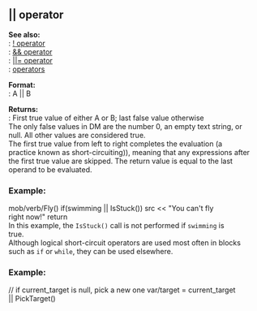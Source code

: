 ## \|\| operator    
**See also:**    
:   [! operator](/operator/!)    
:   [&& operator](/operator/&&)    
:   [\|\|= operator](/operator/%7C%7C=)    
:   [operators](/operator)    
<!-- -->    
**Format:**    
:   A \|\| B    
<!-- -->    
**Returns:**    
:   First true value of either A or B; last false value otherwise    
The only false values in DM are the number 0, an empty text string, or    
null. All other values are considered true.    
The first true value from left to right completes the evaluation (a    
practice known as short-circuiting)), meaning that any expressions after    
the first true value are skipped. The return value is equal to the last    
operand to be evaluated.    
### Example:    
mob/verb/Fly() if(swimming \|\| IsStuck()) src \<\< \"You can\'t fly    
right now!\" return    
In this example, the `IsStuck()` call is not performed if `swimming` is    
true.    
Although logical short-circuit operators are used most often in blocks    
such as `if` or `while`, they can be used elsewhere.    
### Example:    
// if current_target is null, pick a new one var/target = current_target    
\|\| PickTarget()  